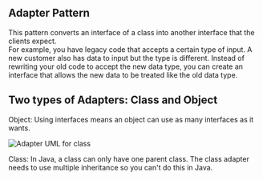 ## Adapter Pattern

This pattern converts an interface of a class into another interface that the clients expect.  
For example, you have legacy code that accepts a certain type of input.  A new customer also has data
to input but the type is different.  Instead of rewriting your old code to accept the new data type,
you can create an interface that allows the new data to be treated like the old data type.

## Two types of Adapters: Class and Object

Object: Using interfaces means an object can use as many interfaces as it wants.  

![Adapter UML for class](https://user-images.githubusercontent.com/22779199/36567411-54e9367c-17f4-11e8-8d1a-7dcd883e9a9f.jpg)  

Class:  In Java, a class can only have one parent class.  The class adapter needs to use
	multiple inheritance so you can't do this in Java.

